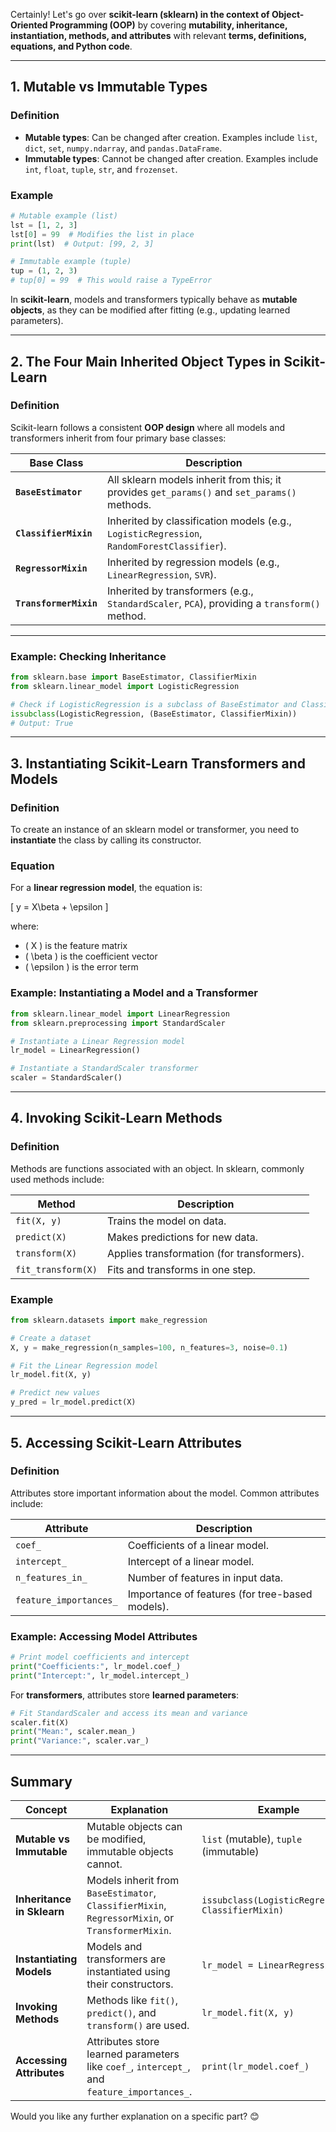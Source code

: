 Certainly! Let's go over **scikit-learn (sklearn) in the context of Object-Oriented Programming (OOP)** by covering **mutability, inheritance, instantiation, methods, and attributes** with relevant **terms, definitions, equations, and Python code**.

---

## **1. Mutable vs Immutable Types**
### **Definition**
- **Mutable types**: Can be changed after creation. Examples include `list`, `dict`, `set`, `numpy.ndarray`, and `pandas.DataFrame`.
- **Immutable types**: Cannot be changed after creation. Examples include `int`, `float`, `tuple`, `str`, and `frozenset`.

### **Example**
```python
# Mutable example (list)
lst = [1, 2, 3]
lst[0] = 99  # Modifies the list in place
print(lst)  # Output: [99, 2, 3]

# Immutable example (tuple)
tup = (1, 2, 3)
# tup[0] = 99  # This would raise a TypeError
```

In **scikit-learn**, models and transformers typically behave as **mutable objects**, as they can be modified after fitting (e.g., updating learned parameters).

---

## **2. The Four Main Inherited Object Types in Scikit-Learn**
### **Definition**
Scikit-learn follows a consistent **OOP design** where all models and transformers inherit from four primary base classes:

| Base Class         | Description |
|--------------------|-------------|
| **`BaseEstimator`** | All sklearn models inherit from this; it provides `get_params()` and `set_params()` methods. |
| **`ClassifierMixin`** | Inherited by classification models (e.g., `LogisticRegression`, `RandomForestClassifier`). |
| **`RegressorMixin`** | Inherited by regression models (e.g., `LinearRegression`, `SVR`). |
| **`TransformerMixin`** | Inherited by transformers (e.g., `StandardScaler`, `PCA`), providing a `transform()` method. |

---

### **Example: Checking Inheritance**
```python
from sklearn.base import BaseEstimator, ClassifierMixin
from sklearn.linear_model import LogisticRegression

# Check if LogisticRegression is a subclass of BaseEstimator and ClassifierMixin
issubclass(LogisticRegression, (BaseEstimator, ClassifierMixin))
# Output: True
```

---

## **3. Instantiating Scikit-Learn Transformers and Models**
### **Definition**
To create an instance of an sklearn model or transformer, you need to **instantiate** the class by calling its constructor.

### **Equation**
For a **linear regression model**, the equation is:

\[
y = X\beta + \epsilon
\]

where:
- \( X \) is the feature matrix
- \( \beta \) is the coefficient vector
- \( \epsilon \) is the error term

### **Example: Instantiating a Model and a Transformer**
```python
from sklearn.linear_model import LinearRegression
from sklearn.preprocessing import StandardScaler

# Instantiate a Linear Regression model
lr_model = LinearRegression()

# Instantiate a StandardScaler transformer
scaler = StandardScaler()
```

---

## **4. Invoking Scikit-Learn Methods**
### **Definition**
Methods are functions associated with an object. In sklearn, commonly used methods include:

| Method            | Description |
|------------------|-------------|
| `fit(X, y)`      | Trains the model on data. |
| `predict(X)`     | Makes predictions for new data. |
| `transform(X)`   | Applies transformation (for transformers). |
| `fit_transform(X)` | Fits and transforms in one step. |

### **Example**
```python
from sklearn.datasets import make_regression

# Create a dataset
X, y = make_regression(n_samples=100, n_features=3, noise=0.1)

# Fit the Linear Regression model
lr_model.fit(X, y)

# Predict new values
y_pred = lr_model.predict(X)
```

---

## **5. Accessing Scikit-Learn Attributes**
### **Definition**
Attributes store important information about the model. Common attributes include:

| Attribute       | Description |
|----------------|-------------|
| `coef_`       | Coefficients of a linear model. |
| `intercept_`  | Intercept of a linear model. |
| `n_features_in_` | Number of features in input data. |
| `feature_importances_` | Importance of features (for tree-based models). |

### **Example: Accessing Model Attributes**
```python
# Print model coefficients and intercept
print("Coefficients:", lr_model.coef_)
print("Intercept:", lr_model.intercept_)
```

For **transformers**, attributes store **learned parameters**:
```python
# Fit StandardScaler and access its mean and variance
scaler.fit(X)
print("Mean:", scaler.mean_)
print("Variance:", scaler.var_)
```

---

## **Summary**
| Concept | Explanation | Example |
|---------|------------|---------|
| **Mutable vs Immutable** | Mutable objects can be modified, immutable objects cannot. | `list` (mutable), `tuple` (immutable) |
| **Inheritance in Sklearn** | Models inherit from `BaseEstimator`, `ClassifierMixin`, `RegressorMixin`, or `TransformerMixin`. | `issubclass(LogisticRegression, ClassifierMixin)` |
| **Instantiating Models** | Models and transformers are instantiated using their constructors. | `lr_model = LinearRegression()` |
| **Invoking Methods** | Methods like `fit()`, `predict()`, and `transform()` are used. | `lr_model.fit(X, y)` |
| **Accessing Attributes** | Attributes store learned parameters like `coef_`, `intercept_`, and `feature_importances_`. | `print(lr_model.coef_)` |

Would you like any further explanation on a specific part? 😊
